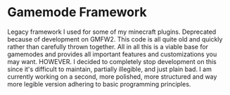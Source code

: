 # Gamemode Framework
Legacy framework I used for some of my minecraft plugins. Deprecated because of development on GMFW2.
This code is all quite old and quickly rather than carefully thrown together.
All in all this is a viable base for gamemodes and provides all important features and customizations you may want.
HOWEVER. I decided to completely stop development on this since it's difficult to maintain, partially illegible, and just plain bad.
I am currently working on a second, more polished, more structured and way more legible version adhering to basic programming principles.
